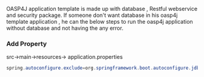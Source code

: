 OASP4J application template is made up with database , Restful webservice and security package. If someone don't want database in his oasp4j template application , he can the below steps to run the oasp4j application without database and not having the any error.

### Add Property  
src->main->resources-> application.properties 

````java
spring.autoconfigure.exclude=org.springframework.boot.autoconfigure.jdbc.DataSourceAutoConfiguration, org.springframework.boot.autoconfigure.orm.jpa.HibernateJpaAutoConfiguration
````

   